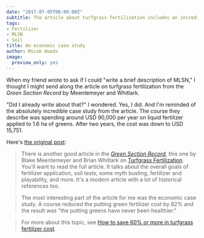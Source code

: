 ```yaml
---
date: "2017-07-05T00:00:00Z"
subtitle: The article about turfgrass fertilization includes an incredible case study
tags:
- Fertilizer
- MLSN
- Soil
title: An economic case study
author: Micah Woods
image:
  preview_only: yes
---
```


When my friend wrote to ask if I could "write a brief description of MLSN," I thought I might send along the article on turfgrass fertilization from the *Green Section Record* by Meentemeyer and Whitlark. 

"Did I already write about that?" I wondered. Yes, I did. And I'm reminded of the absolutely incredible case study from the article. The course they describe was spending around USD 90,000 per year on liquid fertilizer applied to 1.6 ha of greens. After two years, the cost was down to USD 15,751. 

Here's [the original post](http://www.blog.asianturfgrass.com/2016/05/how-to-save-82-on-fertilizer-cost.html):

> There is another good article in the [*Green Section Record*](http://gsr.lib.msu.edu/), this one by Blake Meentemeyer and Brian Whitlark on [Turfgrass Fertilization](http://gsrpdf.lib.msu.edu/ticpdf.py?file=/article/meentemeyer-whitlark-turfgrass-5-6-16.pdf). You'll want to read the full article. It talks about the overall goals of fertilizer application, soil tests, some myth busting, fertilizer and playability, and more. It's a modern article with a lot of historical references too.

> The most interesting part of the article for me was the economic case study. A course reduced the putting green fertilizer cost by 82% and the result was "the putting greens have never been healthier."

> For more about this topic, see [How to save 60% or more in turfgrass fertilizer cost](http://www.blog.asianturfgrass.com/2012/09/how-to-save-60-or-more-in-turfgrass-fertilizer-cost.html).

